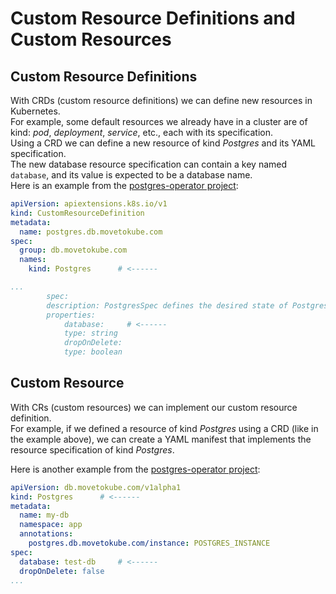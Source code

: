 # Custom Resource Definitions and Custom Resources

## Custom Resource Definitions

With CRDs (custom resource definitions) we can define new resources in Kubernetes.  
For example, some default resources we already have in a cluster are of kind: _pod_, _deployment_, _service_, etc., each with its specification.  
Using a CRD we can define a new resource of kind _Postgres_ and its YAML specification.  
The new database resource specification can contain a key named `database`, and its value is expected to be a database name.  
Here is an example from the [postgres-operator project](https://github.com/movetokube/postgres-operator/blob/master/charts/ext-postgres-operator/crds/db.movetokube.com_postgres_crd.yaml):  

```yaml
apiVersion: apiextensions.k8s.io/v1
kind: CustomResourceDefinition
metadata:
  name: postgres.db.movetokube.com
spec:
  group: db.movetokube.com
  names:
    kind: Postgres      # <------

...
        spec:
        description: PostgresSpec defines the desired state of Postgres
        properties:
            database:     # <------
            type: string
            dropOnDelete:
            type: boolean
```

## Custom Resource

With CRs (custom resources) we can implement our custom resource definition.  
For example, if we defined a resource of kind _Postgres_ using a CRD (like in the example above), we can create a YAML manifest that implements the resource specification of kind _Postgres_.  

Here is another example from the [postgres-operator project](https://github.com/movetokube/postgres-operator#postgres):

```yaml
apiVersion: db.movetokube.com/v1alpha1
kind: Postgres      # <------
metadata:
  name: my-db
  namespace: app
  annotations:
    postgres.db.movetokube.com/instance: POSTGRES_INSTANCE
spec:
  database: test-db     # <------
  dropOnDelete: false 
...
```
